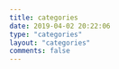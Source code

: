 ```yaml
---
title: categories
date: 2019-04-02 20:22:06
type: "categories"
layout: "categories"
comments: false
---
```

